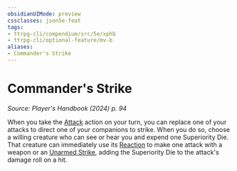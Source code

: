 ```yaml
---
obsidianUIMode: preview
cssclasses: json5e-feat
tags:
- ttrpg-cli/compendium/src/5e/xphb
- ttrpg-cli/optional-feature/mv-b
aliases:
- Commander's Strike
---
```

# Commander's Strike
*Source: Player's Handbook (2024) p. 94*  

When you take the [Attack](Інструменти%20ДМ/CLI/rules/actions.md#Attack) action on your turn, you can replace one of your attacks to direct one of your companions to strike. When you do so, choose a willing creature who can see or hear you and expend one Superiority Die. That creature can immediately use its [Reaction](Інструменти%20ДМ/CLI/rules/variant-rules/reaction-xphb.md) to make one attack with a weapon or an [Unarmed Strike](Інструменти%20ДМ/CLI/rules/variant-rules/unarmed-strike-xphb.md), adding the Superiority Die to the attack's damage roll on a hit.